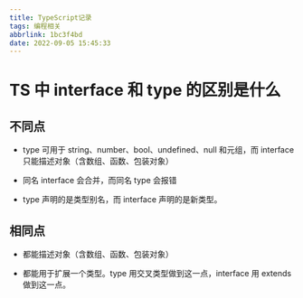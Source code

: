 ```yaml
---
title: TypeScript记录
tags: 编程相关
abbrlink: 1bc3f4bd
date: 2022-09-05 15:45:33
---
```


# TS 中 interface 和 type 的区别是什么
## 不同点

 * type 可用于 string、number、bool、undefined、null 和元组，而 interface 只能描述对象（含数组、函数、包装对象）

 * 同名 interface 会合并，而同名 type 会报错

  * type 声明的是类型别名，而 interface 声明的是新类型。


  ## 相同点


  * 都能描述对象（含数组、函数、包装对象）

  * 都能用于扩展一个类型。type 用交叉类型做到这一点，interface 用 extends 做到这一点。